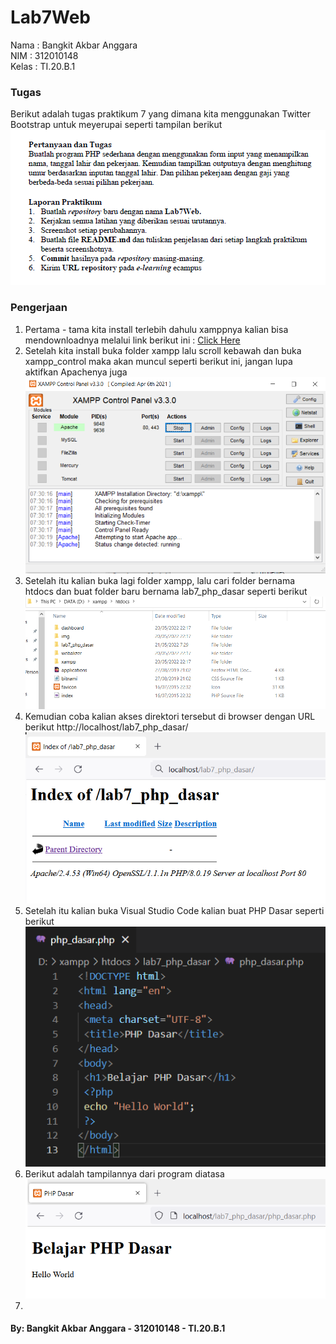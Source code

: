 # Lab7Web

Nama  : Bangkit Akbar Anggara<br>
NIM   : 312010148<br>
Kelas : TI.20.B.1<br>

### Tugas
Berikut adalah tugas praktikum 7 yang dimana kita menggunakan Twitter Bootstrap untuk meyerupai seperti tampilan berikut<br>
![Screenshot_17.png](Pic/Screenshot_17.png)<br>

### Pengerjaan
1. Pertama - tama kita install terlebih dahulu xamppnya kalian bisa mendownloadnya melalui link berikut ini : [Click Here](https://www.apachefriends.org/download.html)<br>
2. Setelah kita install buka folder xampp lalu scroll kebawah dan buka xampp_control maka akan muncul seperti berikut ini, jangan lupa aktifkan Apachenya juga<br>
![Screenshot_1.png](Pic/Screenshot_1.png)<br>
3. Setelah itu kalian buka lagi folder xampp, lalu cari folder bernama htdocs dan buat folder baru bernama lab7_php_dasar seperti berikut<br>
![Screenshot_2.png](Pic/Screenshot_2.png)<br>
4. Kemudian coba kalian akses direktori tersebut di browser dengan URL berikut http://localhost/lab7_php_dasar/<br>
![Screenshot_3.png](Pic/Screenshot_3.png)<br>
5. Setelah itu kalian buka Visual Studio Code kalian buat PHP Dasar seperti berikut<br>
![Screenshot_5.png](Pic/Screenshot_5.png)<br>
6. Berikut adalah tampilannya dari program diatasa<br>
![Screenshot_4.png](Pic/Screenshot_4.png)<br>
7. 

#### By: Bangkit Akbar Anggara - 312010148 - TI.20.B.1
